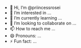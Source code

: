 - 👋 Hi, I’m @priincessrosei
- 👀 I’m interested in ...
- 🌱 I’m currently learning ...
- 💞️ I’m looking to collaborate on ...
- 📫 How to reach me ...
- 😄 Pronouns: ...
- ⚡ Fun fact: ...

<!---
priincessrosei/priincessrosei is a ✨ special ✨ repository because its `README.md` (this file) appears on your GitHub profile.
You can click the Preview link to take a look at your changes.
--->

